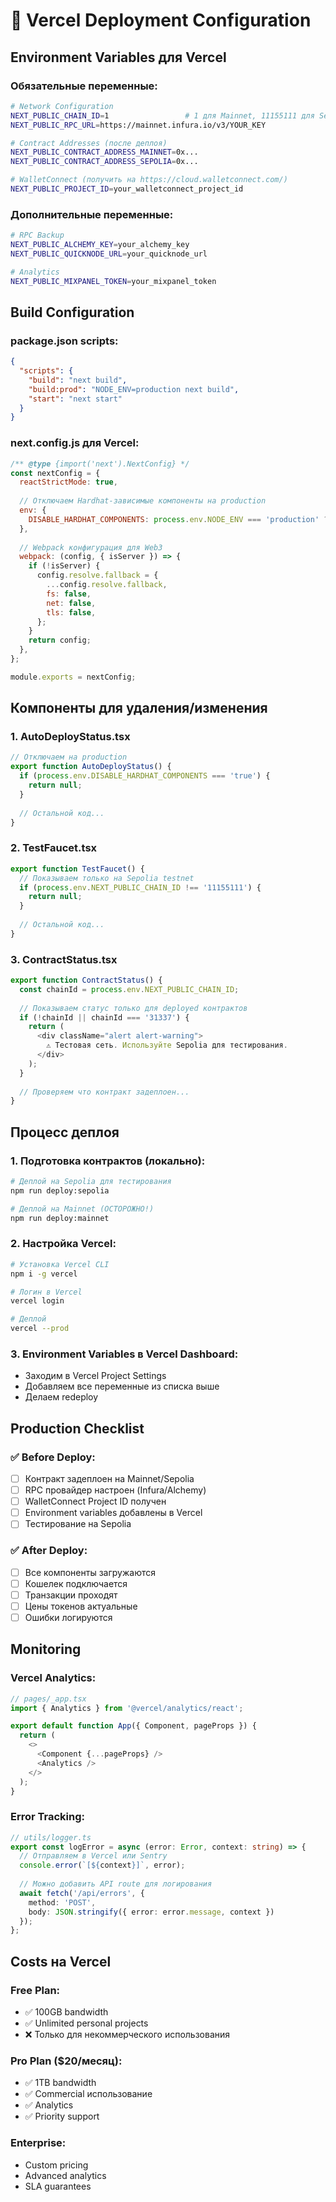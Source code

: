 # 🚀 Vercel Deployment Configuration

## Environment Variables для Vercel

### Обязательные переменные:
```bash
# Network Configuration
NEXT_PUBLIC_CHAIN_ID=1                 # 1 для Mainnet, 11155111 для Sepolia
NEXT_PUBLIC_RPC_URL=https://mainnet.infura.io/v3/YOUR_KEY

# Contract Addresses (после деплоя)
NEXT_PUBLIC_CONTRACT_ADDRESS_MAINNET=0x...
NEXT_PUBLIC_CONTRACT_ADDRESS_SEPOLIA=0x...

# WalletConnect (получить на https://cloud.walletconnect.com/)
NEXT_PUBLIC_PROJECT_ID=your_walletconnect_project_id
```

### Дополнительные переменные:
```bash
# RPC Backup
NEXT_PUBLIC_ALCHEMY_KEY=your_alchemy_key
NEXT_PUBLIC_QUICKNODE_URL=your_quicknode_url

# Analytics
NEXT_PUBLIC_MIXPANEL_TOKEN=your_mixpanel_token
```

## Build Configuration

### package.json scripts:
```json
{
  "scripts": {
    "build": "next build",
    "build:prod": "NODE_ENV=production next build",
    "start": "next start"
  }
}
```

### next.config.js для Vercel:
```javascript
/** @type {import('next').NextConfig} */
const nextConfig = {
  reactStrictMode: true,
  
  // Отключаем Hardhat-зависимые компоненты на production
  env: {
    DISABLE_HARDHAT_COMPONENTS: process.env.NODE_ENV === 'production' ? 'true' : 'false',
  },
  
  // Webpack конфигурация для Web3
  webpack: (config, { isServer }) => {
    if (!isServer) {
      config.resolve.fallback = {
        ...config.resolve.fallback,
        fs: false,
        net: false,
        tls: false,
      };
    }
    return config;
  },
};

module.exports = nextConfig;
```

## Компоненты для удаления/изменения

### 1. AutoDeployStatus.tsx
```typescript
// Отключаем на production
export function AutoDeployStatus() {
  if (process.env.DISABLE_HARDHAT_COMPONENTS === 'true') {
    return null;
  }
  
  // Остальной код...
}
```

### 2. TestFaucet.tsx
```typescript
export function TestFaucet() {
  // Показываем только на Sepolia testnet
  if (process.env.NEXT_PUBLIC_CHAIN_ID !== '11155111') {
    return null;
  }
  
  // Остальной код...
}
```

### 3. ContractStatus.tsx
```typescript
export function ContractStatus() {
  const chainId = process.env.NEXT_PUBLIC_CHAIN_ID;
  
  // Показываем статус только для deployed контрактов
  if (!chainId || chainId === '31337') {
    return (
      <div className="alert alert-warning">
        ⚠️ Тестовая сеть. Используйте Sepolia для тестирования.
      </div>
    );
  }
  
  // Проверяем что контракт задеплоен...
}
```

## Процесс деплоя

### 1. Подготовка контрактов (локально):
```bash
# Деплой на Sepolia для тестирования
npm run deploy:sepolia

# Деплой на Mainnet (ОСТОРОЖНО!)
npm run deploy:mainnet
```

### 2. Настройка Vercel:
```bash
# Установка Vercel CLI
npm i -g vercel

# Логин в Vercel
vercel login

# Деплой
vercel --prod
```

### 3. Environment Variables в Vercel Dashboard:
- Заходим в Vercel Project Settings
- Добавляем все переменные из списка выше
- Делаем redeploy

## Production Checklist

### ✅ Before Deploy:
- [ ] Контракт задеплоен на Mainnet/Sepolia
- [ ] RPC провайдер настроен (Infura/Alchemy)
- [ ] WalletConnect Project ID получен
- [ ] Environment variables добавлены в Vercel
- [ ] Тестирование на Sepolia

### ✅ After Deploy:
- [ ] Все компоненты загружаются
- [ ] Кошелек подключается
- [ ] Транзакции проходят
- [ ] Цены токенов актуальные
- [ ] Ошибки логируются

## Monitoring

### Vercel Analytics:
```typescript
// pages/_app.tsx
import { Analytics } from '@vercel/analytics/react';

export default function App({ Component, pageProps }) {
  return (
    <>
      <Component {...pageProps} />
      <Analytics />
    </>
  );
}
```

### Error Tracking:
```typescript
// utils/logger.ts
export const logError = async (error: Error, context: string) => {
  // Отправляем в Vercel или Sentry
  console.error(`[${context}]`, error);
  
  // Можно добавить API route для логирования
  await fetch('/api/errors', {
    method: 'POST',
    body: JSON.stringify({ error: error.message, context })
  });
};
```

## Costs на Vercel

### Free Plan:
- ✅ 100GB bandwidth
- ✅ Unlimited personal projects
- ❌ Только для некоммерческого использования

### Pro Plan ($20/месяц):
- ✅ 1TB bandwidth
- ✅ Commercial использование
- ✅ Analytics
- ✅ Priority support

### Enterprise:
- Custom pricing
- Advanced analytics
- SLA guarantees
